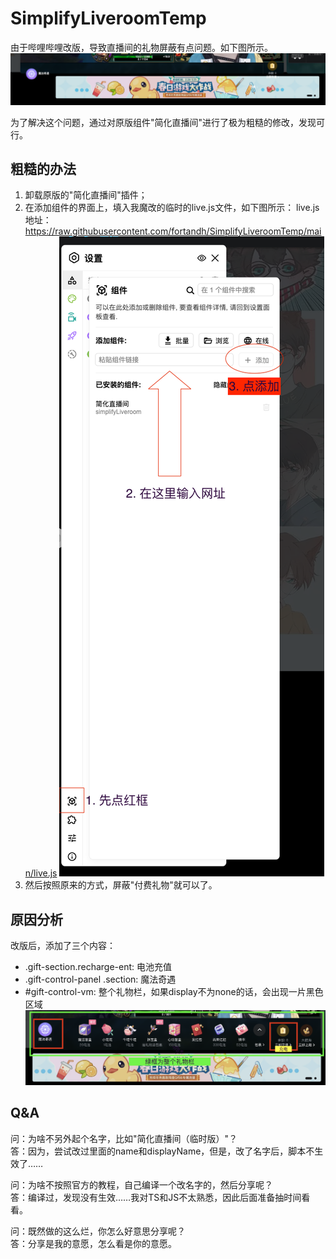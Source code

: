 # SimplifyLiveroomTemp

由于哔哩哔哩改版，导致直播间的礼物屏蔽有点问题。如下图所示。 
![problem.png](img%2Fproblem.png)

为了解决这个问题，通过对原版组件"简化直播间"进行了极为粗糙的修改，发现可行。

## 粗糙的办法
1. 卸载原版的"简化直播间"插件；
2. 在添加组件的界面上，填入我魔改的临时的live.js文件，如下图所示：
live.js地址：https://raw.githubusercontent.com/fortandh/SimplifyLiveroomTemp/main/live.js
![steps.png](img%2Fsteps.png)
3. 然后按照原来的方式，屏蔽"付费礼物"就可以了。

## 原因分析
改版后，添加了三个内容：
* .gift-section.recharge-ent: 电池充值
* .gift-control-panel .section: 魔法奇遇
* #gift-control-vm: 整个礼物栏，如果display不为none的话，会出现一片黑色区域
![reason.png](img%2Freason.png)

## Q&A
问：为啥不另外起个名字，比如"简化直播间（临时版）"？  
答：因为，尝试改过里面的name和displayName，但是，改了名字后，脚本不生效了……

问：为啥不按照官方的教程，自己编译一个改名字的，然后分享呢？  
答：编译过，发现没有生效……我对TS和JS不太熟悉，因此后面准备抽时间看看。

问：既然做的这么烂，你怎么好意思分享呢？  
答：分享是我的意愿，怎么看是你的意愿。